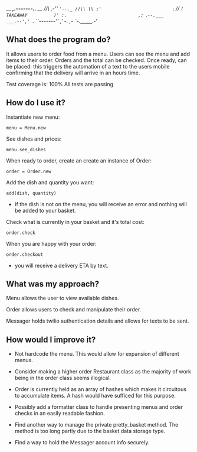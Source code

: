  __       ___,.-------..__        __
//\\ _,-''                `'--._ //\\
\\ ;'                           `: //
`(             TAKEAWAY          )'
  :.                           ,;
   `.`--.___           ___.--','
     `.     ``-------''     ,'
        -.               ,-
          `-._______.-'

What does the program do?
---------

  It allows users to order food from a menu. Users can see the menu and add items to their order. Orders and the total can be checked. Once ready, can be placed: this triggers the automation of a text to the users mobile confirming that the delivery will arrive in an hours time.

  Test coverage is: 100%
  All tests are passing

How do I use it?
---------

Instantiate new menu:

`menu = Menu.new`

See dishes and prices:

`menu.see_dishes`

When ready to order, create an create an instance of Order:

`order = Order.new`

Add the dish and quantity you want:

`add(dish, quantity)`
  - if the dish is not on the menu, you will receive an error and nothing will be added to your basket.

Check what is currently in your basket and it's total cost:

`order.check`

When you are happy with your order:

`order.checkout`
  - you will receive a delivery ETA by text.


What was my approach?
---------
Menu allows the user to view available dishes.

Order allows users to check and manipulate their order.

Messager holds twilio authentication details and allows for texts to be sent.


How would I improve it?
---------
- Not hardcode the menu. This would allow for expansion of different menus.

- Consider making a higher order Restaurant class as the majority of work being in the order class seems illogical.

- Order is currently held as an array of hashes which makes it circuitous to accumulate items. A hash would have sufficed for this purpose.

- Possibly add a formatter class to handle presenting menus and order checks in an easily readable fashion.

- Find another way to manage the private pretty_basket method. The method is too long partly due to the basket data storage type.

- Find a way to hold the Messager account info securely.
